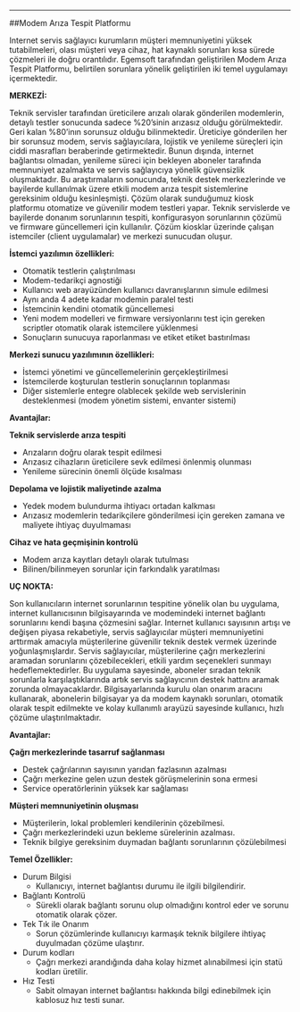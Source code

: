 - - -
##Modem Arıza Tespit Platformu

Internet servis sağlayıcı kurumların müşteri memnuniyetini yüksek tutabilmeleri, olası müşteri veya cihaz, hat kaynaklı sorunları kısa sürede çözmeleri ile doğru orantılıdır. Egemsoft tarafından geliştirilen Modem Arıza Tespit Platformu, belirtilen sorunlara yönelik geliştirilen iki temel uygulamayı içermektedir. 

**MERKEZİ:**

Teknik servisler tarafından üreticilere arızalı olarak gönderilen modemlerin, detaylı testler sonucunda sadece %20’sinin arızasız olduğu görülmektedir. Geri kalan %80’inın sorunsuz olduğu bilinmektedir. Üreticiye gönderilen her bir sorunsuz modem, servis sağlayıcılara, lojistik ve yenileme süreçleri için ciddi  masrafları beraberinde getirmektedir. 
Bunun dışında, internet bağlantısı olmadan, yenileme süreci için bekleyen aboneler tarafında memnuniyet azalmakta ve servis sağlayıcıya yönelik güvensizlik oluşmaktadır. Bu araştırmaların sonucunda, teknik destek merkezlerinde ve bayilerde kullanılmak üzere etkili modem arıza tespit sistemlerine gereksinim olduğu kesinleşmişti.
Çözüm olarak sunduğumuz kiosk platformu otomatize ve güvenilir modem testleri yapar. Teknik servislerde ve bayilerde donanım sorunlarının tespiti, konfigurasyon sorunlarının çözümü ve firmware güncellemeri için kullanılır. Çözüm kiosklar üzerinde çalışan istemciler (client uygulamalar) ve merkezi sunucudan oluşur. 


**İstemci yazılımın özellikleri:**  

- Otomatik testlerin çalıştırılması
- Modem-tedarikçi agnostiği
- Kullanıcı web arayüzünden kullanıcı davranışlarının simule edilmesi 
- Aynı anda 4 adete kadar modemin paralel testi 
- İstemcinin kendini otomatik güncellemesi
- Yeni modem modelleri ve firmware versiyonlarını test için gereken scriptler otomatik olarak istemcilere yüklenmesi
- Sonuçların sunucuya raporlanması ve etiket etiket bastırılması


**Merkezi sunucu yazılımının özellikleri:**  

- İstemci yönetimi ve güncellemelerinin gerçekleştirilmesi
- İstemcilerde koşturulan testlerin sonuçlarının toplanması
- Diğer sistemlerle entegre olablecek şekilde web servislerinin desteklenmesi (modem yönetim sistemi, envanter sistemi)


**Avantajlar:** 

**Teknik servislerde arıza tespiti**  

- Arızaların doğru olarak tespit edilmesi
- Arızasız cihazların üreticilere sevk edilmesi önlenmiş olunması
- Yenileme sürecinin önemli ölçüde kısalması

**Depolama ve lojistik maliyetinde azalma**

- Yedek modem bulundurma ihtiyacı ortadan kalkması
- Arızasız modemlerin tedarikçilere gönderilmesi için gereken zamana ve maliyete ihtiyaç duyulmaması

**Cihaz ve hata geçmişinin kontrolü**

- Modem arıza kayıtları detaylı olarak tutulması
- Bilinen/bilinmeyen sorunlar için farkındalık yaratılması


**UÇ NOKTA:**

Son kullanıcıların internet sorunlarının tespitine yönelik olan bu uygulama, internet  kullanıcısının bilgisayarında ve modemindeki internet bağlantı sorunlarını kendi başına çözmesini sağlar. Internet kullanıcı sayısının  artışı ve değişen piyasa rekabetiyle, servis sağlayıcılar müşteri memnuniyetini arttırmak amacıyla müşterilerine güvenilir teknik destek vermek üzerinde yoğunlaşmışlardır. Servis sağlayıcılar, müşterilerine çağrı merkezlerini aramadan sorunlarını çözebilecekleri, etkili yardım seçenekleri sunmayı hedeflemektedirler. Bu uygulama sayesinde, aboneler sıradan teknik sorunlarla karşılaştıklarında artık servis sağlayıcının destek hattını aramak zorunda olmayacaklardır. Bilgisayarlarında kurulu olan onarım aracını kullanarak,  abonelerin bilgisayar ya da modem kaynaklı sorunları, otomatik olarak tespit edilmekte ve kolay kullanımlı arayüzü sayesinde kullanıcı, hızlı çözüme ulaştırılmaktadır.

**Avantajlar:**

**Çağrı merkezlerinde tasarruf sağlanması**

- Destek çağrılarının sayısının yarıdan fazlasının azalması
- Çağrı merkezine gelen uzun destek görüşmelerinin sona ermesi
- Service operatörlerinin yüksek kar sağlaması

**Müşteri memnuniyetinin oluşması**

- Müşterilerin, lokal problemleri kendilerinin çözebilmesi. 
- Çağrı merkezlerindeki uzun bekleme sürelerinin azalması.
- Teknik bilgiye gereksinim duymadan bağlantı sorunlarının çözülebilmesi

**Temel Özellikler:**

- Durum Bilgisi
	- Kullanıcıyı, internet bağlantısı durumu ile ilgili bilgilendirir.
- Bağlantı Kontrolü
	- Sürekli olarak bağlantı sorunu olup olmadığını kontrol eder ve sorunu otomatik olarak çözer.
- Tek Tık ile Onarım
	- Sorun çözümlerinde kullanıcıyı karmaşık teknik bilgilere ihtiyaç duyulmadan çözüme ulaştırır.
- Durum kodları
	- Çağrı merkezi arandığında daha kolay hizmet alınabilmesi için statü kodları üretilir.
- Hız Testi
	- Sabit olmayan internet bağlantısı hakkında bilgi edinebilmek için kablosuz hız testi sunar.

